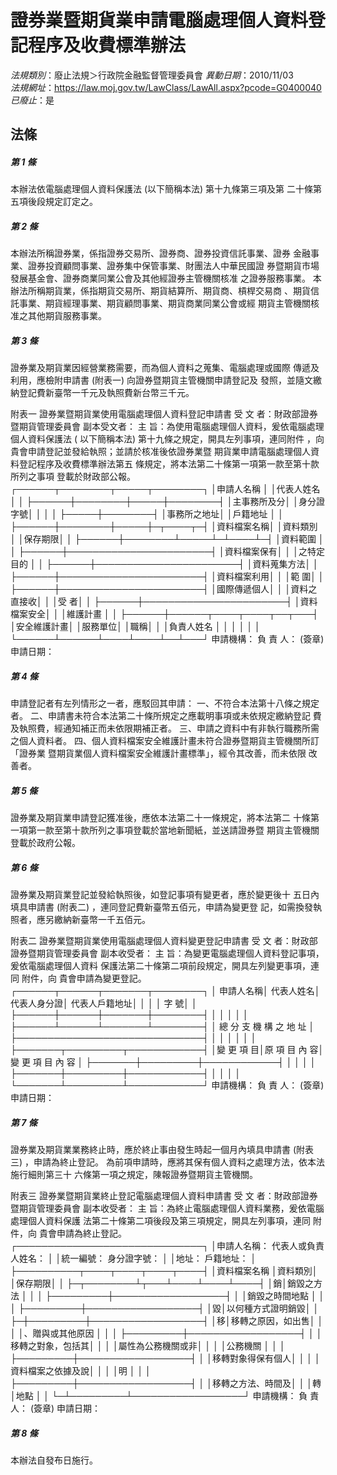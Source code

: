 # 證券業暨期貨業申請電腦處理個人資料登記程序及收費標準辦法

*法規類別*：廢止法規＞行政院金融監督管理委員會
*異動日期*：2010/11/03  
*法規網址*：https://law.moj.gov.tw/LawClass/LawAll.aspx?pcode=G0400040
*已廢止*：是


## 法條
##### 第 1 條
本辦法依電腦處理個人資料保護法 (以下簡稱本法) 第十九條第三項及第
二十條第五項後段規定訂定之。

##### 第 2 條
本辦法所稱證券業，係指證券交易所、證券商、證券投資信託事業、證券
金融事業、證券投資顧問事業、證券集中保管事業、財團法人中華民國證
券暨期貨市場發展基金會、證券商業同業公會及其他經證券主管機關核准
之證券服務事業。
本辦法所稱期貨業，係指期貨交易所、期貨結算所、期貨商、槓桿交易商
、期貨信託事業、期貨經理事業、期貨顧問事業、期貨商業同業公會或經
期貨主管機關核准之其他期貨服務事業。

##### 第 3 條
證券業及期貨業因經營業務需要，而為個人資料之蒐集、電腦處理或國際
傳遞及利用，應檢附申請書 (附表一) 向證券暨期貨主管機關申請登記及
發照，並隨文繳納登記費新臺幣一千元及執照費新台幣三千元。

附表一
證券業暨期貨業使用電腦處理個人資料登記申請書
受  文  者：財政部證券暨期貨管理委員會
副本受文者：
主      旨：為使用電腦處理個人資料，爰依電腦處理個人資料保護法 (
            以下簡稱本法) 第十九條之規定，開具左列事項，連同附件
            ，向  貴會申請登記並發給執照；並請於核准後依證券業暨
            期貨業申請電腦處理個人資料登記程序及收費標準辦法第五
            條規定，將本法第二十條第一項第一款至第十款所列之事項
            登載於財政部公報。
┌──────┬────────┬─────┬────────┐
│申請人名稱  │                │代表人姓名│                │
├──────┼────────┼─────┼────────┤
│主事務所及分│                │身分證字號│                │
│            │                ├─────┼────────┤
│事務所之地址│                │戶籍地址  │                │
├──────┼────────┼─────┼─┬────┬─┤
│資料檔案名稱│                │資料類別  │  │保存期限│  │
├──────┼────────┴─────┴─┴────┴─┤
│資料範圍    │                                              │
├──────┼───────────────────────┤
│資料檔案保有│                                              │
│之特定目的  │                                              │
├──────┼───────────────────────┤
│資料蒐集方法│                                              │
├──────┼───────────────────────┤
│資料檔案利用│                                              │
│範        圍│                                              │
├──────┼───────────────────────┤
│國際傳遞個人│                                              │
│資料之直接收│                                              │
│受        者│                                              │
├──────┼───────────────────────┤
│資料檔案安全│                                              │
│維護計畫    │                                              │
├──────┼──────┬────┬────┬──┬───┤
│安全維護計畫│            │服務單位│        │職稱│      │
│負責人姓名  │            │        │        │    │      │
└──────┴──────┴────┴────┴──┴───┘
                                    申請機構：
                                    負 責 人：       (簽章)
                                    申請日期：

##### 第 4 條
申請登記者有左列情形之一者，應駁回其申請：
一、不符合本法第十八條之規定者。
二、申請書未符合本法第二十條所規定之應載明事項或未依規定繳納登記
    費及執照費，經通知補正而未依限期補正者。
三、申請之資料中有非執行職務所需之個人資料者。
四、個人資料檔案安全維護計畫未符合證券暨期貨主管機關所訂「證券業
    暨期貨業個人資料檔案安全維護計畫標準」，經令其改善，而未依限
    改善者。


##### 第 5 條
證券業及期貨業申請登記獲准後，應依本法第二十一條規定，將本法第二
十條第一項第一款至第十款所列之事項登載於當地新聞紙，並送請證券暨
期貨主管機關登載於政府公報。

##### 第 6 條
證券業及期貨業登記並發給執照後，如登記事項有變更者，應於變更後十
五日內填具申請書 (附表二) ，連同登記費新臺幣五佰元，申請為變更登
記，如需換發執照者，應另繳納新臺幣一千五佰元。

附表二
          證券業暨期貨業使用電腦處理個人資料變更登記申請書
受  文  者：財政部證券暨期貨管理委員會
副本收受者：
主      旨：為變更電腦處理個人資料登記事項，爰依電腦處理個人資料
            保護法第二十條第二項前段規定，開具左列變更事項，連同
            附件，向  貴會申請為變更登記。
┌──────┬──────┬───────┬────────┐
│  申請人名稱│  代表人姓名│  代表人身分證│  代表人戶籍地址│
│            │            │  字        號│                │
├──────┼──────┼───────┼────────┤
│            │            │              │                │
├──────┴──────┴───────┴────────┤
│ 總      分      支      機      構      之      地      址 │
├──────────────────────────────┤
│                                                            │
│                                                            │
│                                                            │
├───────┬─────────┬────────────┤
│變  更  項  目│原  項  目  內  容│變  更  項  目  內  容  │
├───────┼─────────┼────────────┤
│              │                  │                        │
├───────┼─────────┼────────────┤
│              │                  │                        │
└───────┴─────────┴────────────┘
                                  申請機構：
                                  負 責 人：         (簽章)
                                  申請日期：

##### 第 7 條
證券業及期貨業業務終止時，應於終止事由發生時起一個月內填具申請書
(附表三) ，申請為終止登記。
為前項申請時，應將其保有個人資料之處理方法，依本法施行細則第三十
六條第一項之規定，陳報證券暨期貨主管機關。

附表三
            證券業暨期貨業終止登記電腦處理個人資料申請書
受  文  者：財政部證券暨期貨管理委員會
副本收受者：
主      旨：為終止電腦處理個人資料業務，爰依電腦處理個人資料保護
            法第二十條第二項後段及第三項規定，開具左列事項，連同
            附件，向  貴會申請為終止登記。
┌──────────────────────────────┐
│申請人名稱：              代表人或負責人姓名：              │
│統一編號：                身分證字號：                      │
│地址：                    戶籍地址：                        │
├──────────┬────┬────┬────┬────┤
│資料檔案名稱        │資料類別│        │保存期限│        │
├─┬────────┴┬───┴────┴────┴────┤
│銷│銷毀之方法        │                                    │
│  ├─────────┼──────────────────┤
│  │銷毀之時間地點    │                                    │
│  ├─────────┼──────────────────┤
│毀│以何種方式證明銷毀│                                    │
├─┼─────────┼──────────────────┤
│移│移轉之原因，如出售│                                    │
│  │、贈與或其他原因  │                                    │
│  ├─────────┼──────────────────┤
│  │移轉之對象，包括其│                                    │
│  │屬性為公務機關或非│                                    │
│  │公務機關          │                                    │
│  ├─────────┼──────────────────┤
│  │移轉對象得保有個人│                                    │
│  │資料檔案之依據及說│                                    │
│  │明                │                                    │
│  ├─────────┼──────────────────┤
│  │移轉之方法、時間及│                                    │
│轉│地點              │                                    │
└─┴─────────┴──────────────────┘
                                  申請機構：
                                  負 責 人：         (簽章)
                                  申請日期：

##### 第 8 條
本辦法自發布日施行。


